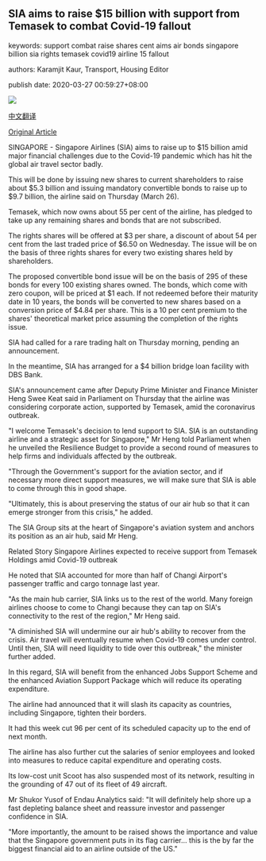 ## SIA aims to raise $15 billion with support from Temasek to combat Covid-19 fallout

keywords: support combat raise shares cent aims air bonds singapore billion sia rights temasek covid19 airline 15 fallout

authors: Karamjit Kaur, Transport, Housing Editor

publish date: 2020-03-27 00:59:27+08:00

![](https://www.straitstimes.com/sites/default/files/styles/x_large/public/articles/2020/03/27/20200324_1585020169025_4549948783419491_6_22a5mb28_zuann.jpg?itok=nz2488Jm)

[中文翻译](SIA%20aims%20to%20raise%20%2415%20billion%20with%20support%20from%20Temasek%20to%20combat%20Covid-19%20fallout_zh.md)

[Original Article](https://www.straitstimes.com/singapore/transport/sia-aims-to-raise-15-billion-amid-major-financial-challenges-posed-by-covid-19)

SINGAPORE - Singapore Airlines (SIA) aims to raise up to $15 billion amid major financial challenges due to the Covid-19 pandemic which has hit the global air travel sector badly.

This will be done by issuing new shares to current shareholders to raise about $5.3 billion and issuing mandatory convertible bonds to raise up to $9.7 billion, the airline said on Thursday (March 26).

Temasek, which now owns about 55 per cent of the airline, has pledged to take up any remaining shares and bonds that are not subscribed.

The rights shares will be offered at $3 per share, a discount of about 54 per cent from the last traded price of $6.50 on Wednesday. The issue will be on the basis of three rights shares for every two existing shares held by shareholders.

The proposed convertible bond issue will be on the basis of 295 of these bonds for every 100 existing shares owned. The bonds, which come with zero coupon, will be priced at $1 each. If not redeemed before their maturity date in 10 years, the bonds will be converted to new shares based on a conversion price of $4.84 per share. This is a 10 per cent premium to the shares' theoretical market price assuming the completion of the rights issue.

SIA had called for a rare trading halt on Thursday morning, pending an announcement.

In the meantime, SIA has arranged for a $4 billion bridge loan facility with DBS Bank.

SIA's announcement came after Deputy Prime Minister and Finance Minister Heng Swee Keat said in Parliament on Thursday that the airline was considering corporate action, supported by Temasek, amid the coronavirus outbreak.

"I welcome Temasek's decision to lend support to SIA. SIA is an outstanding airline and a strategic asset for Singapore," Mr Heng told Parliament when he unveiled the Resilience Budget to provide a second round of measures to help firms and individuals affected by the outbreak.

"Through the Government's support for the aviation sector, and if necessary more direct support measures, we will make sure that SIA is able to come through this in good shape.

"Ultimately, this is about preserving the status of our air hub so that it can emerge stronger from this crisis," he added.

The SIA Group sits at the heart of Singapore's aviation system and anchors its position as an air hub, said Mr Heng.

Related Story Singapore Airlines expected to receive support from Temasek Holdings amid Covid-19 outbreak

He noted that SIA accounted for more than half of Changi Airport's passenger traffic and cargo tonnage last year.

"As the main hub carrier, SIA links us to the rest of the world. Many foreign airlines choose to come to Changi because they can tap on SIA's connectivity to the rest of the region," Mr Heng said.

"A diminished SIA will undermine our air hub's ability to recover from the crisis. Air travel will eventually resume when Covid-19 comes under control. Until then, SIA will need liquidity to tide over this outbreak," the minister further added.

In this regard, SIA will benefit from the enhanced Jobs Support Scheme and the enhanced Aviation Support Package which will reduce its operating expenditure.

The airline had announced that it will slash its capacity as countries, including Singapore, tighten their borders.

It had this week cut 96 per cent of its scheduled capacity up to the end of next month.

The airline has also further cut the salaries of senior employees and looked into measures to reduce capital expenditure and operating costs.

Its low-cost unit Scoot has also suspended most of its network, resulting in the grounding of 47 out of its fleet of 49 aircraft.

Mr Shukor Yusof of Endau Analytics said: "It will definitely help shore up a fast depleting balance sheet and reassure investor and passenger confidence in SIA.

"More importantly, the amount to be raised shows the importance and value that the Singapore government puts in its flag carrier... this is the by far the biggest financial aid to an airline outside of the US."